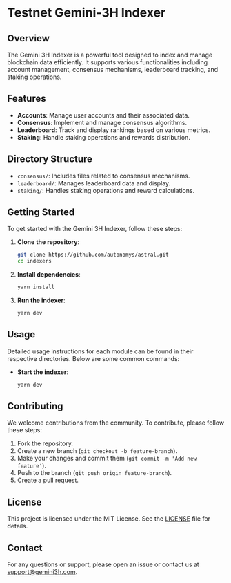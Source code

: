# Testnet Gemini-3H Indexer

## Overview

The Gemini 3H Indexer is a powerful tool designed to index and manage blockchain data efficiently. It supports various functionalities including account management, consensus mechanisms, leaderboard tracking, and staking operations.

## Features

- **Accounts**: Manage user accounts and their associated data.
- **Consensus**: Implement and manage consensus algorithms.
- **Leaderboard**: Track and display rankings based on various metrics.
- **Staking**: Handle staking operations and rewards distribution.

## Directory Structure

- `consensus/`: Includes files related to consensus mechanisms.
- `leaderboard/`: Manages leaderboard data and display.
- `staking/`: Handles staking operations and reward calculations.

## Getting Started

To get started with the Gemini 3H Indexer, follow these steps:

1. **Clone the repository**:

   ```sh
   git clone https://github.com/autonomys/astral.git
   cd indexers
   ```

2. **Install dependencies**:

   ```sh
   yarn install
   ```

3. **Run the indexer**:
   ```sh
   yarn dev
   ```

## Usage

Detailed usage instructions for each module can be found in their respective directories. Below are some common commands:

- **Start the indexer**:

  ```sh
  yarn dev
  ```

## Contributing

We welcome contributions from the community. To contribute, please follow these steps:

1. Fork the repository.
2. Create a new branch (`git checkout -b feature-branch`).
3. Make your changes and commit them (`git commit -m 'Add new feature'`).
4. Push to the branch (`git push origin feature-branch`).
5. Create a pull request.

## License

This project is licensed under the MIT License. See the [LICENSE](LICENSE) file for details.

## Contact

For any questions or support, please open an issue or contact us at support@gemini3h.com.
